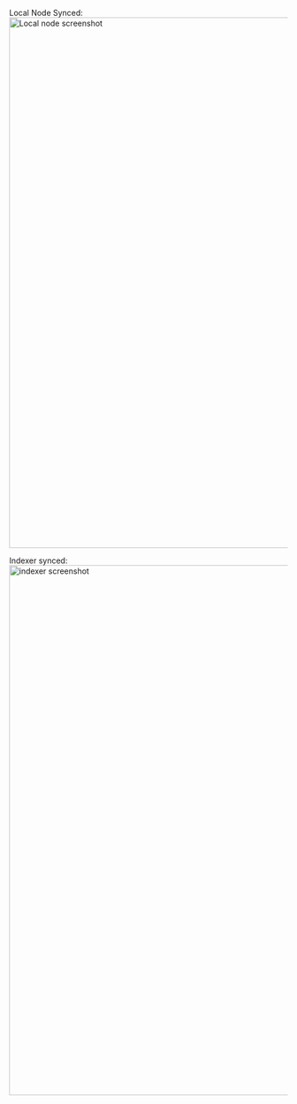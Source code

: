 Local Node Synced:
<img width="959" alt="Local node screenshot" src="https://user-images.githubusercontent.com/6180310/128644242-d4832973-d0ca-49b9-b1a2-30921c0d7844.png">

Indexer synced:
<img width="958" alt="indexer screenshot" src="https://user-images.githubusercontent.com/6180310/128644244-20d59c25-f991-4505-a5ae-d5248588ae78.png">
